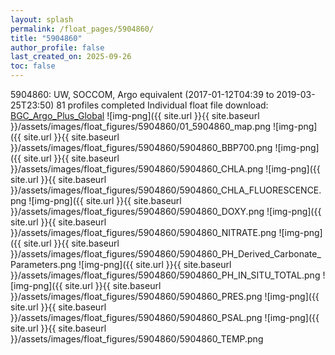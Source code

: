 ```yaml
---
layout: splash
permalink: /float_pages/5904860/
title: "5904860"
author_profile: false
last_created_on: 2025-09-26
toc: false
---
```

 
5904860: UW, SOCCOM, Argo equivalent (2017-01-12T04:39 to 2019-03-25T23:50)
81 profiles completed
Individual float file download: [BGC_Argo_Plus_Global](https://ftp.soest.hawaii.edu/bgc_argo_plus/Individual_Floats/outliers_removed/5904860_Sprof_processed.nc)
![img-png]({{ site.url }}{{ site.baseurl }}/assets/images/float_figures/5904860/01_5904860_map.png
![img-png]({{ site.url }}{{ site.baseurl }}/assets/images/float_figures/5904860/5904860_BBP700.png
![img-png]({{ site.url }}{{ site.baseurl }}/assets/images/float_figures/5904860/5904860_CHLA.png
![img-png]({{ site.url }}{{ site.baseurl }}/assets/images/float_figures/5904860/5904860_CHLA_FLUORESCENCE.png
![img-png]({{ site.url }}{{ site.baseurl }}/assets/images/float_figures/5904860/5904860_DOXY.png
![img-png]({{ site.url }}{{ site.baseurl }}/assets/images/float_figures/5904860/5904860_NITRATE.png
![img-png]({{ site.url }}{{ site.baseurl }}/assets/images/float_figures/5904860/5904860_PH_Derived_Carbonate_Parameters.png
![img-png]({{ site.url }}{{ site.baseurl }}/assets/images/float_figures/5904860/5904860_PH_IN_SITU_TOTAL.png
![img-png]({{ site.url }}{{ site.baseurl }}/assets/images/float_figures/5904860/5904860_PRES.png
![img-png]({{ site.url }}{{ site.baseurl }}/assets/images/float_figures/5904860/5904860_PSAL.png
![img-png]({{ site.url }}{{ site.baseurl }}/assets/images/float_figures/5904860/5904860_TEMP.png
